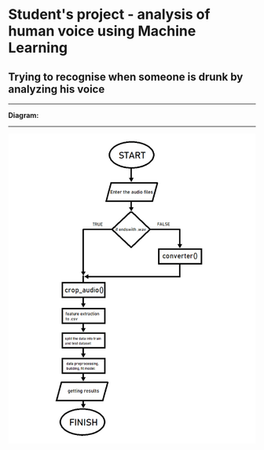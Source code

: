 # Student's project - analysis of human voice using Machine Learning
## Trying to recognise when someone is drunk by analyzing his voice

***

**Diagram:**

***

![Diagram](Code/photos/voicesignalsdiagram.png)

